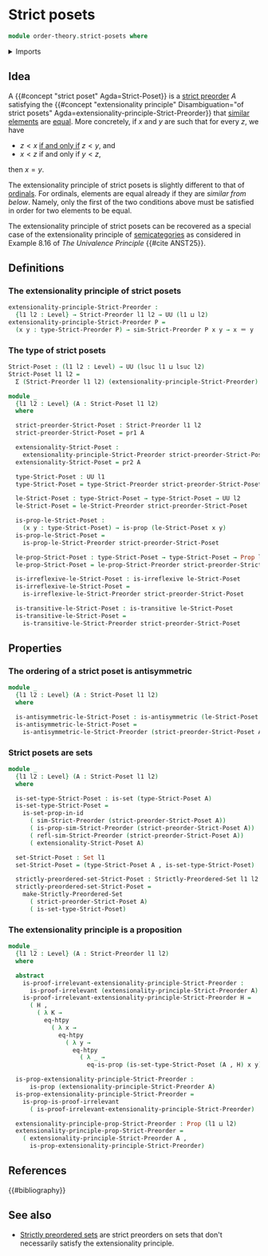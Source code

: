 # Strict posets

```agda
module order-theory.strict-posets where
```

<details><summary>Imports</summary>

```agda
open import foundation.binary-relations
open import foundation.cartesian-product-types
open import foundation.dependent-pair-types
open import foundation.empty-types
open import foundation.equivalence-relations
open import foundation.function-extensionality
open import foundation.identity-types
open import foundation.negation
open import foundation.propositions
open import foundation.sets
open import foundation.universe-levels

open import order-theory.similarity-of-elements-strict-preorders
open import order-theory.strict-preorders
open import order-theory.strictly-preordered-sets
```

</details>

## Idea

A {{#concept "strict poset" Agda=Strict-Poset}} is a
[strict preorder](order-theory.strict-preorders.md) $A$ satisfying the
{{#concept "extensionality principle" Disambiguation="of strict posets" Agda=extensionality-principle-Strict-Preorder}}
that [similar elements](order-theory.similarity-of-elements-strict-preorders.md)
are [equal](foundation-core.identity-types.md). More concretely, if $x$ and $y$
are such that for every $z$, we have

- $z < x$ [if and only if](foundation.logical-equivalences.md) $z < y$, and
- $x < z$ if and only if $y < z$,

then $x = y$.

The extensionality principle of strict posets is slightly different to that of
[ordinals](order-theory.ordinals.md). For ordinals, elements are equal already
if they are _similar from below_. Namely, only the first of the two conditions
above must be satisfied in order for two elements to be equal.

The extensionality principle of strict posets can be recovered as a special case
of the extensionality principle of
[semicategories](category-theory.nonunital-precategories.md) as considered in
Example 8.16 of _The Univalence Principle_ {{#cite ANST25}}.

## Definitions

### The extensionality principle of strict posets

```agda
extensionality-principle-Strict-Preorder :
  {l1 l2 : Level} → Strict-Preorder l1 l2 → UU (l1 ⊔ l2)
extensionality-principle-Strict-Preorder P =
  (x y : type-Strict-Preorder P) → sim-Strict-Preorder P x y → x ＝ y
```

### The type of strict posets

```agda
Strict-Poset : (l1 l2 : Level) → UU (lsuc l1 ⊔ lsuc l2)
Strict-Poset l1 l2 =
  Σ (Strict-Preorder l1 l2) (extensionality-principle-Strict-Preorder)

module _
  {l1 l2 : Level} (A : Strict-Poset l1 l2)
  where

  strict-preorder-Strict-Poset : Strict-Preorder l1 l2
  strict-preorder-Strict-Poset = pr1 A

  extensionality-Strict-Poset :
    extensionality-principle-Strict-Preorder strict-preorder-Strict-Poset
  extensionality-Strict-Poset = pr2 A

  type-Strict-Poset : UU l1
  type-Strict-Poset = type-Strict-Preorder strict-preorder-Strict-Poset

  le-Strict-Poset : type-Strict-Poset → type-Strict-Poset → UU l2
  le-Strict-Poset = le-Strict-Preorder strict-preorder-Strict-Poset

  is-prop-le-Strict-Poset :
    (x y : type-Strict-Poset) → is-prop (le-Strict-Poset x y)
  is-prop-le-Strict-Poset =
    is-prop-le-Strict-Preorder strict-preorder-Strict-Poset

  le-prop-Strict-Poset : type-Strict-Poset → type-Strict-Poset → Prop l2
  le-prop-Strict-Poset = le-prop-Strict-Preorder strict-preorder-Strict-Poset

  is-irreflexive-le-Strict-Poset : is-irreflexive le-Strict-Poset
  is-irreflexive-le-Strict-Poset =
    is-irreflexive-le-Strict-Preorder strict-preorder-Strict-Poset

  is-transitive-le-Strict-Poset : is-transitive le-Strict-Poset
  is-transitive-le-Strict-Poset =
    is-transitive-le-Strict-Preorder strict-preorder-Strict-Poset
```

## Properties

### The ordering of a strict poset is antisymmetric

```agda
module _
  {l1 l2 : Level} (A : Strict-Poset l1 l2)
  where

  is-antisymmetric-le-Strict-Poset : is-antisymmetric (le-Strict-Poset A)
  is-antisymmetric-le-Strict-Poset =
    is-antisymmetric-le-Strict-Preorder (strict-preorder-Strict-Poset A)
```

### Strict posets are sets

```agda
module _
  {l1 l2 : Level} (A : Strict-Poset l1 l2)
  where

  is-set-type-Strict-Poset : is-set (type-Strict-Poset A)
  is-set-type-Strict-Poset =
    is-set-prop-in-id
      ( sim-Strict-Preorder (strict-preorder-Strict-Poset A))
      ( is-prop-sim-Strict-Preorder (strict-preorder-Strict-Poset A))
      ( refl-sim-Strict-Preorder (strict-preorder-Strict-Poset A))
      ( extensionality-Strict-Poset A)

  set-Strict-Poset : Set l1
  set-Strict-Poset = (type-Strict-Poset A , is-set-type-Strict-Poset)

  strictly-preordered-set-Strict-Poset : Strictly-Preordered-Set l1 l2
  strictly-preordered-set-Strict-Poset =
    make-Strictly-Preordered-Set
      ( strict-preorder-Strict-Poset A)
      ( is-set-type-Strict-Poset)
```

### The extensionality principle is a proposition

```agda
module _
  {l1 l2 : Level} (A : Strict-Preorder l1 l2)
  where

  abstract
    is-proof-irrelevant-extensionality-principle-Strict-Preorder :
      is-proof-irrelevant (extensionality-principle-Strict-Preorder A)
    is-proof-irrelevant-extensionality-principle-Strict-Preorder H =
      ( H ,
        ( λ K →
          eq-htpy
            ( λ x →
              eq-htpy
                ( λ y →
                  eq-htpy
                    ( λ _ →
                      eq-is-prop (is-set-type-Strict-Poset (A , H) x y))))))

  is-prop-extensionality-principle-Strict-Preorder :
      is-prop (extensionality-principle-Strict-Preorder A)
  is-prop-extensionality-principle-Strict-Preorder =
    is-prop-is-proof-irrelevant
      ( is-proof-irrelevant-extensionality-principle-Strict-Preorder)

  extensionality-principle-prop-Strict-Preorder : Prop (l1 ⊔ l2)
  extensionality-principle-prop-Strict-Preorder =
    ( extensionality-principle-Strict-Preorder A ,
      is-prop-extensionality-principle-Strict-Preorder)
```

## References

{{#bibliography}}

## See also

- [Strictly preordered sets](order-theory.strictly-preordered-sets.md) are
  strict preorders on sets that don't necessarily satisfy the extensionality
  principle.

